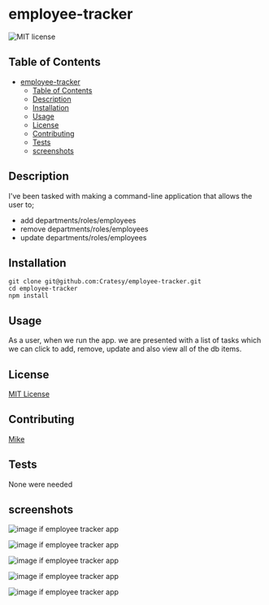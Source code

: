 # employee-tracker

![MIT license](https://img.shields.io/badge/license-MIT-green)

## Table of Contents

- [employee-tracker](#employee-tracker)
  - [Table of Contents](#table-of-contents)
  - [Description](#description)
  - [Installation](#installation)
  - [Usage](#usage)
  - [License](#license)
  - [Contributing](#contributing)
  - [Tests](#tests)
  - [screenshots](#screenshots)

## Description

I've been tasked with making a command-line application that allows the user to;

- add departments/roles/employees
- remove departments/roles/employees
- update departments/roles/employees

## Installation

```
git clone git@github.com:Cratesy/employee-tracker.git
cd employee-tracker
npm install
```

## Usage

As a user, when we run the app. we are presented with a list of tasks which we can click to add, remove, update and also view all of the db items.

## License

[MIT License](https://opensource.org/licenses/MIT)

## Contributing

[Mike](https://github.com/Cratesy)

## Tests

None were needed

## screenshots

<img src="./src/utils/images/employee tracker 1.PNG"
alt="image if employee tracker app"/>

<img src="./src/utils/images/employee tracker 2.PNG"
alt="image if employee tracker app"/>

<img src="./src/utils/images/employee tracker 3.PNG"
alt="image if employee tracker app"/>

<img src="./src/utils/images/employee tracker 4.PNG"
alt="image if employee tracker app"/>

<img src="./src/utils/images/employee tracker 5.PNG"
alt="image if employee tracker app"/>
